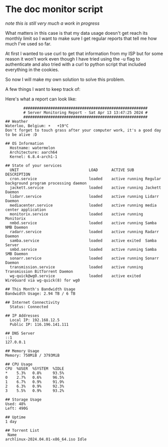 # The doc monitor script

*note this is still very much a work in progress*

What matters in this case is that my data usage doesn't get reach its monthly limit so I want to make sure I get regular reports that tell me how much I've used so far.

At first I wanted to use curl to get that information from my ISP but for some reason it won't work even though I have tried using the -u flag to authenticate and also tried with a curl to python script that included everything in the cookies.

So now I will make my own solution to solve this problem.

A few things I want to keep track of:


Here's what a report can look like:
```
		#######################################################
		# Server Monitoring Report - Sat Apr 13 13:47:25 2024 #
		#######################################################
## Weather
Waterloo, Belgium: ☀️   +19°C
Don't forget to touch grass after your computer work, it's a good day to be alive :D

## OS Information
  Hostname: watermelon
  Architecture: aarch64
  Kernel: 6.8.4-arch1-1

## State of your services
  UNIT                               LOAD      ACTIVE SUB     DESCRIPTION
  cron.service                       loaded    active running Regular background program processing daemon
  jackett.service                    loaded    active running Jackett Daemon
  lidarr.service                     loaded    active running Lidarr Daemon
  mediacenter.service                loaded    active running media center application
  monitorix.service                  loaded    active running Monitorix
  nmbd.service                       loaded    active running Samba NMB Daemon
  radarr.service                     loaded    active running Radarr Daemon
  samba.service                      loaded    active exited  Samba Server
  smbd.service                       loaded    active running Samba SMB Daemon
  sonarr.service                     loaded    active running Sonarr Daemon
  transmission.service               loaded    active running Transmission BitTorrent Daemon
  wg-quick@wg0.service               loaded    active exited  WireGuard via wg-quick(8) for wg0

## This Month's Bandwidth Usage
Bandwidth Usage: 2.94 TB / 6 TB

## Internet Connectivity
  Status: Connected

## IP Addresses
  Local IP: 192.168.12.5
  Public IP: 116.196.141.111

## DNS Server
::1
127.0.0.1

## Memory Usage
Memory: 750MiB / 3793MiB

## CPU Usage
CPU  %USER  %SYSTEM  %IDLE
*    5.3%   0.8%     93.5%
0    2.7%   0.6%     96.5%
1    6.7%   0.9%     91.9%
2    6.3%   0.9%     92.3%
3    5.5%   0.9%     93.2%

## Storage Usage
Used: 48%
Left: 490G

## Uptime
1 day

## Torrent List
 Name
archlinux-2024.04.01-x86_64.iso Idle
```